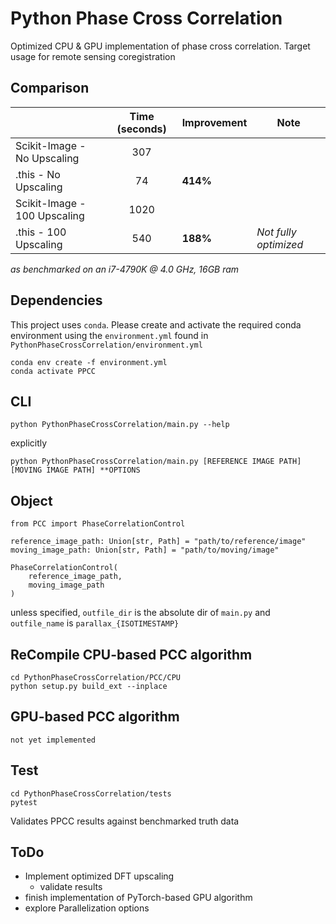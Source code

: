 # Python Phase Cross Correlation

Optimized CPU & GPU implementation of phase cross correlation. Target usage for remote sensing coregistration

## Comparison

|                              | Time (seconds) | Improvement | Note                  |
|------------------------------|:--------------:|-------------|-----------------------|
| Scikit-Image - No Upscaling  |       307        |             |                       |
| .this - No Upscaling         |       74       |     **414%**    |                       |
| Scikit-Image - 100 Upscaling |      1020      |             |                       |
|     .this - 100 Upscaling    |       540      |     **188%**    | *Not fully optimized* |

*as benchmarked on an i7-4790K @ 4.0 GHz, 16GB ram*

## Dependencies

This project uses `conda`. Please create and activate the required conda environment using the `environment.yml` found in `PythonPhaseCrossCorrelation/environment.yml`

    conda env create -f environment.yml
    conda activate PPCC

## CLI

    python PythonPhaseCrossCorrelation/main.py --help

 explicitly

    python PythonPhaseCrossCorrelation/main.py [REFERENCE IMAGE PATH] [MOVING IMAGE PATH] **OPTIONS

## Object

    from PCC import PhaseCorrelationControl
    
    reference_image_path: Union[str, Path] = "path/to/reference/image"
    moving_image_path: Union[str, Path] = "path/to/moving/image"
    
    PhaseCorrelationControl(
        reference_image_path,
        moving_image_path
    )

unless specified, `outfile_dir` is the absolute dir of `main.py` and `outfile_name` is `parallax_{ISOTIMESTAMP}`

## ReCompile CPU-based PCC algorithm

    cd PythonPhaseCrossCorrelation/PCC/CPU
    python setup.py build_ext --inplace

## GPU-based PCC algorithm

    not yet implemented

## Test

    cd PythonPhaseCrossCorrelation/tests
    pytest

Validates PPCC results against benchmarked truth data

## ToDo

- Implement optimized DFT upscaling
  - validate results
- finish implementation of PyTorch-based GPU algorithm
- explore Parallelization options
